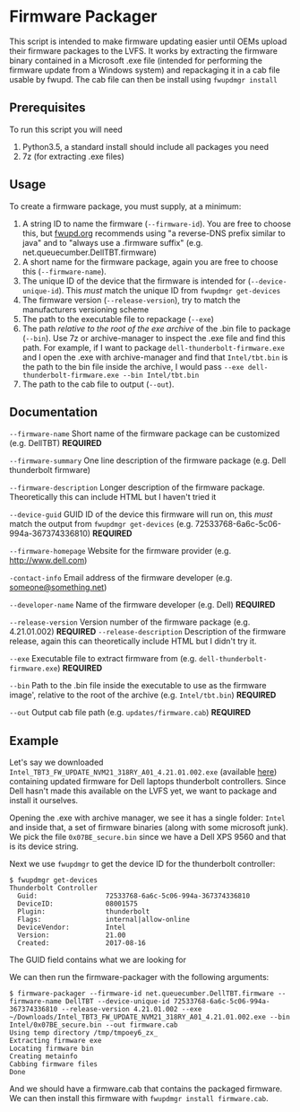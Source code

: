 # Firmware Packager

This script is intended to make firmware updating easier until OEMs upload their firmware packages to the LVFS. It works by extracting the firmware binary contained in a Microsoft .exe file (intended for performing the firmware update from a Windows system) and repackaging it in a cab file usable by fwupd. The cab file can then be install using `fwupdmgr install`

## Prerequisites

To run this script you will need

1. Python3.5, a standard install should include all packages you need
2. 7z (for extracting .exe files)

## Usage

To create a firmware package, you must supply, at a minimum:

1. A string ID to name the firmware (`--firmware-id`). You are free to choose this, but [fwupd.org](http://fwupd.org/vendors.html) recommends using "a reverse-DNS prefix similar to java" and to "always use a .firmware suffix" (e.g. net.queuecumber.DellTBT.firmware)
2. A short name for the firmware package, again you are free to choose this (`--firmware-name`).
3. The unique ID of the device that the firmware is intended for (`--device-unique-id`). This *must* match the unique ID from `fwupdmgr get-devices`
4. The firmware version (`--release-version`), try to match the manufacturers versioning scheme
5. The path to the executable file to repackage (`--exe`)
6. The path *relative to the root of the exe archive* of the .bin file to package (`--bin`). Use 7z or archive-manager to inspect the .exe file and find this path.
For example, if I want to package `dell-thunderbolt-firmware.exe` and I open the .exe with archive-manager and find that `Intel/tbt.bin` is the path to the
bin file inside the archive, I would pass `--exe dell-thunderbolt-firmware.exe --bin Intel/tbt.bin`
7. The path to the cab file to output (`--out`).

## Documentation

`--firmware-name` Short name of the firmware package can be customized (e.g. DellTBT) **REQUIRED**

`--firmware-summary` One line description of the firmware package (e.g. Dell thunderbolt firmware)

`--firmware-description` Longer description of the firmware package. Theoretically this can include HTML but I haven't tried it

`--device-guid` GUID ID of the device this firmware will run on, this *must* match the output from `fwupdmgr get-devices` (e.g. 72533768-6a6c-5c06-994a-367374336810) **REQUIRED**

`--firmware-homepage` Website for the firmware provider (e.g. <http://www.dell.com>)

`-contact-info` Email address of the firmware developer (e.g. someone@something.net)

`--developer-name` Name of the firmware developer (e.g. Dell) **REQUIRED**

`--release-version` Version number of the firmware package (e.g. 4.21.01.002) **REQUIRED**
`--release-description` Description of the firmware release, again this can theoretically include HTML but I didn't try it.

`--exe` Executable file to extract firmware from (e.g. `dell-thunderbolt-firmware.exe`) **REQUIRED**

`--bin` Path to the .bin file inside the executable to use as the firmware image', relative to the root of the archive (e.g. `Intel/tbt.bin`) **REQUIRED**

`--out` Output cab file path (e.g. `updates/firmware.cab`) **REQUIRED**

## Example

Let's say we downloaded `Intel_TBT3_FW_UPDATE_NVM21_318RY_A01_4.21.01.002.exe` (available [here](https://downloads.dell.com/FOLDER04421073M/1/Intel_TBT3_FW_UPDATE_NVM21_318RY_A01_4.21.01.002.exe)) containing updated firmware for Dell laptops thunderbolt controllers. Since Dell hasn't made this available on the LVFS yet, we want to package and install it ourselves.

Opening the .exe with archive manager, we see it has a single folder: `Intel` and inside that, a set of firmware binaries (along with some microsoft junk). We pick the file `0x07BE_secure.bin` since we have a Dell XPS 9560 and that is its device string.

Next we use `fwupdmgr` to get the device ID for the thunderbolt controller:

```shell
$ fwupdmgr get-devices
Thunderbolt Controller
  Guid:                 72533768-6a6c-5c06-994a-367374336810
  DeviceID:             08001575
  Plugin:               thunderbolt
  Flags:                internal|allow-online
  DeviceVendor:         Intel
  Version:              21.00
  Created:              2017-08-16
```

The GUID field contains what we are looking for

We can then run the firmware-packager with the following arguments:

```shell
$ firmware-packager --firmware-id net.queuecumber.DellTBT.firmware --firmware-name DellTBT --device-unique-id 72533768-6a6c-5c06-994a-367374336810 --release-version 4.21.01.002 --exe ~/Downloads/Intel_TBT3_FW_UPDATE_NVM21_318RY_A01_4.21.01.002.exe --bin Intel/0x07BE_secure.bin --out firmware.cab
Using temp directory /tmp/tmpoey6_zx_
Extracting firmware exe
Locating firmware bin
Creating metainfo
Cabbing firmware files
Done
```

And we should have a firmware.cab that contains the packaged firmware.
We can then install this firmware with `fwupdmgr install firmware.cab`.
